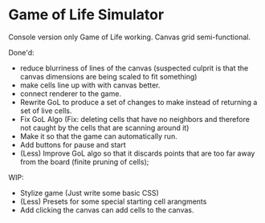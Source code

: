 # Game of Life Simulator
Console version only Game of Life working.
Canvas grid semi-functional.

Done'd:
- reduce blurriness of lines of the canvas (suspected culprit is that the canvas dimensions are being scaled to fit something)
- make cells line up with with canvas better.
- connect renderer to the game.
- Rewrite GoL to produce a set of changes to make instead of returning a set of live cells.
- Fix GoL Algo (Fix: deleting cells that have no neighbors and therefore not caught by the cells that are scanning around it)
- Make it so that the game can automatically run.
- Add buttons for pause and start
- (Less) Improve GoL algo so that it discards points that are too far away from the board (finite pruning of cells);

WIP:
- Stylize game (Just write some basic CSS)
- (Less) Presets for some special starting cell arangments
- Add clicking the canvas can add cells to the canvas.